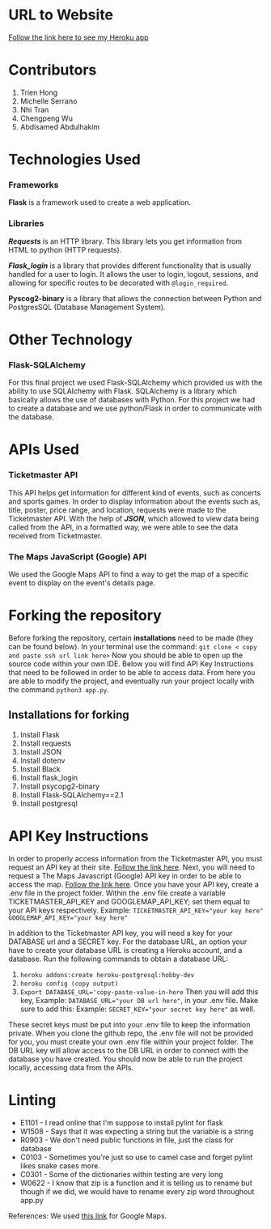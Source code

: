 # URL to Website
[Follow the link here to see my Heroku app](https://swe-event-tracking.herokuapp.com/)

# Contributors
1. Trien Hong
2. Michelle Serrano
3. Nhi Tran
4. Chengpeng Wu
5. Abdisamed Abdulhakim

# Technologies Used
### Frameworks

**Flask** is a framework used to create a web application.

### Libraries

***Requests*** is an HTTP library. This library lets you get information from HTML to python (HTTP requests).

***Flask_login*** is a library that provides different functionality that is usually handled for a user to login. 
It allows the user to login, logout, sessions, and allowing for specific routes to be decorated with `@login_required`.

**Pyscog2-binary** is a library that allows the connection between Python and PostgresSQL (Database Management System).

# Other Technology

### Flask-SQLAlchemy
For this final project we used Flask-SQLAlchemy which provided us with the ability to use SQLAlchemy with Flask. SQLAlchemy is a library which basically allows the use of databases with Python. For this project we had to create a database and we use python/Flask in order to communicate with the database.

# APIs Used

### Ticketmaster API
This API helps get information for different kind of events, such as concerts and sports games. In order to display information about the events such as, title, poster, price range, and location, requests were made to the Ticketmaster API. With the help of ***JSON***, which allowed to view data being called from the API, in a formatted way, we were able to see the data received from Ticketmaster.

### The Maps JavaScript (Google) API
We used the Google Maps API to find a way to get the map of a specific event to display on the event's details page.

# Forking the repository
Before forking the repository, certain **installations** need to be made (they can be found below). In your terminal use the command: `git clone < copy and paste ssh url link here>`
Now you should be able to open up the source code within your own IDE. Below you will find API Key Instructions that need to be followed in order to be able to access data. From here you are able to modify the project, and eventually run your project locally with the command `python3 app.py`.

## Installations for forking
1. Install Flask
2. Install requests
3. Install JSON
4. Install dotenv
5. Install Black
6. Install flask_login
7. Install psycopg2-binary
8. Install Flask-SQLAlchemy==2.1
9. Install postgresql

# API Key Instructions
In order to properly access information from the Ticketmaster API, you must request an API key at their site. [Follow the link here](https://developer.ticketmaster.com/products-and-docs/apis/getting-started/). Next, you will need to request a The Maps Javascript (Google) API key in order to be able to access the map. [Follow the link here](https://developers.google.com/maps/documentation/javascript/overview).
Once you have your API key, create a .env file in the project folder. Within the .env file create a variable TICKETMASTER_API_KEY and GOOGLEMAP_API_KEY; set them equal
to your API keys respectively.
Example: `TICKETMASTER_API_KEY="your key here"`
`GOOGLEMAP_API_KEY="your key here"`

In addition to the Ticketmaster API key, you will need a key for your DATABASE url and a SECRET key.
For the database URL, an option your have to create your database URL is creating a Heroku account, and a database. Run the following commands to obtain a database URL:
1. `heroku addons:create heroku-postgresql:hobby-dev`
2. `heroku config (copy output)`
3. `Export DATABASE_URL='copy-paste-value-in-here`
Then you will add this key, Example: `DATABASE_URL="your DB url here"`, in your .env file.
Make sure to add this: Example: `SECRET_KEY="your secret key here"` as well.

These secret keys must be put into your .env file to keep the information private. When you clone the github repo, the .env file will not be provided for you, you must create your own .env file within your project folder. The DB URL key will allow access to the DB URL in order to connect with the database you have created. You should now be able to run the project locally, accessing data from the APIs.

# Linting
* E1101 - I read online that I'm suppose to install pylint for flask
* W1508 - Says that it was expecting a string but the variable is a string
* R0903 - We don't need public functions in file, just the class for database
* C0103 - Sometimes you're just so use to camel case and forget pylint likes snake cases more.
* C0301 - Some of the dictionaries within testing are very long
* W0622 - I know that zip is a function and it is telling us to rename but though if we did, we would have to rename every zip word throughout app.py

References: 
We used [this link](https://developers.google.com/maps/documentation/javascript/adding-a-google-map#maps_add_map-javascript) for Google Maps.
